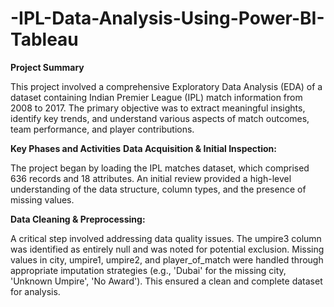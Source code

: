 # -IPL-Data-Analysis-Using-Power-BI-Tableau
**Project Summary**

This project involved a comprehensive Exploratory Data Analysis (EDA) of a dataset containing Indian Premier League (IPL) match information from 2008 to 2017. The primary objective was to extract meaningful insights, identify key trends, and understand various aspects of match outcomes, team performance, and player contributions.

**Key Phases and Activities**
**Data Acquisition & Initial Inspection:**

The project began by loading the IPL matches dataset, which comprised 636 records and 18 attributes. An initial review provided a high-level understanding of the data structure, column types, and the presence of missing values.

**Data Cleaning & Preprocessing:**

A critical step involved addressing data quality issues. The umpire3 column was identified as entirely null and was noted for potential exclusion. Missing values in city, umpire1, umpire2, and player_of_match were handled through appropriate imputation strategies (e.g., 'Dubai' for the missing city, 'Unknown Umpire', 'No Award'). This ensured a clean and complete dataset for analysis.

